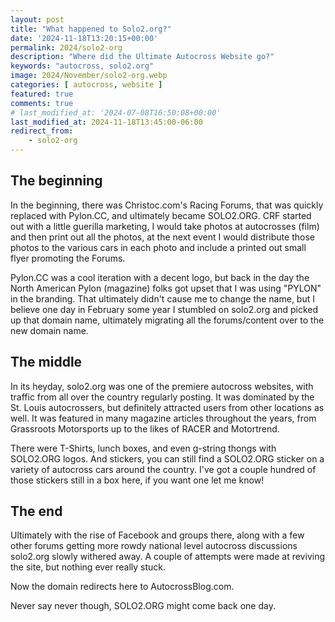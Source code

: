```yaml
---
layout: post
title: "What happened to Solo2.org?"
date: '2024-11-18T13:20:15+00:00'
permalink: 2024/solo2-org
description: "Where did the Ultimate Autocross Website go?"
keywords: "autocross, solo2.org"
image: 2024/November/solo2-org.webp
categories: [ autocross, website ]
featured: true
comments: true
# last_modified_at: '2024-07-08T16:50:08+00:00'
last_modified_at: 2024-11-18T13:45:00-06:00
redirect_from:
    - solo2-org
---
```

## The beginning
In the beginning, there was Christoc.com's Racing Forums, that was quickly replaced with Pylon.CC, and ultimately became SOLO2.ORG. CRF started out with a little guerilla marketing, I would take photos at autocrosses (film) and then print out all the photos, at the next event I would distribute those photos to the various cars in each photo and include a printed out small flyer promoting the Forums.

Pylon.CC was a cool iteration with a decent logo, but back in the day the North American Pylon (magazine) folks got upset that I was using "PYLON" in the branding. That ultimately didn't cause me to change the name, but I believe one day in February some year I stumbled on solo2.org and picked up that domain name, ultimately migrating all the forums/content over to the new domain name.

## The middle
In its heyday, solo2.org was one of the premiere autocross websites, with traffic from all over the country regularly posting. It was dominated by the St. Louis autocrossers, but definitely attracted users from other locations as well. It was featured in many magazine articles throughout the years, from Grassroots Motorsports up to the likes of RACER and Motortrend.

There were T-Shirts, lunch boxes, and even g-string thongs with SOLO2.ORG logos. And stickers, you can still find a SOLO2.ORG sticker on a variety of autocross cars around the country. I've got a couple hundred of those stickers still in a box here, if you want one let me know!

## The end 
Ultimately with the rise of Facebook and groups there, along with a few other forums getting more rowdy national level autocross discussions solo2.org slowly withered away. A couple of attempts were made at reviving the site, but nothing ever really stuck.

Now the domain redirects here to AutocrossBlog.com.

Never say never though, SOLO2.ORG might come back one day.

